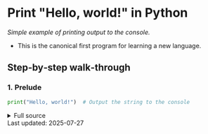 <!-- AUTO‑GENERATED doc for hello_world.py -->
# Print "Hello, world!" in Python

_Simple example of printing output to the console._


- This is the canonical first program for learning a new language.

## Step‑by‑step walk‑through
### 1. Prelude
```python
print("Hello, world!")  # Output the string to the console
```



<details><summary>Full source</summary>

```python

print("Hello, world!")  # Output the string to the console
```
</details>
Last updated: 2025-07-27
